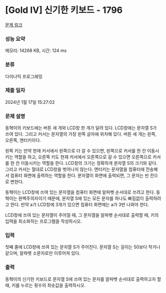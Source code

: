 # [Gold IV] 신기한 키보드 - 1796 

[문제 링크](https://www.acmicpc.net/problem/1796) 

### 성능 요약

메모리: 14268 KB, 시간: 124 ms

### 분류

다이나믹 프로그래밍

### 제출 일자

2024년 1월 17일 15:27:02

### 문제 설명

<p>동혁이의 키보드에는 버튼 세 개와 LCD창 한 개가 달려 있다. LCD창에는 문자열 S가 쓰여 있다. 그리고 커서는 문자열의 가장 왼쪽 글자에 위치해 있다. 버튼 세 개는 왼쪽, 오른쪽, 엔터키이다.</p>

<p>왼쪽 키는 만약 현재 커서에서 왼쪽으로 더 갈 수 있으면, 왼쪽으로 커서를 한 칸 이동시키는 역할을 하고, 오른쪽 키도 현재 커서에서 오른쪽으로 갈 수 있으면 오른쪽으로 커서를 한 칸 이동시키는 역할을 한다. LCD창의 크기는 정확하게 문자열 S의 크기와 같다. 그리고 커서는 절대로 LCD창을 벗어나지 않는다. 엔터키는 문자열을 컴퓨터에 전송해서 컴퓨터 화면에 출력하는 역할을 한다. 문자열이 화면에 출력되면, 그 문자는 빈 칸으로 변한다.</p>

<p>동혁이는 LCD창에 쓰여 있는 문자열을 컴퓨터 화면에 알파벳 순서대로 쓰려고 한다. 동혁이는 완벽주의자이기 때문에, 문자열 S에 있는 모든 문자를 하나도 빠짐없이 출력하려고 한다. 만약 a가 LCD창에 3개가 있으면 컴퓨터 화면에는 a가 3번 나와야 한다. </p>

<p>LCD창에 쓰여 있는 문자열이 주어질 때, 그 문자열을 알파벳 순서대로 출력할 때, 키의 입력을 최소화하는 프로그램을 작성하시오.</p>

### 입력 

 <p>첫째 줄에 LCD창에 쓰여 있는 문자열 S가 주어진다. 문자열 S는 길이는 50보다 작거나 같으며, 알파벳 소문자로만 이루어져 있다.</p>

### 출력 

 <p>동혁이의 신기한 키보드로 문자열 S에 쓰여 있는 문자를 알파벳 순서대로 출력하고자 할 때, 키를 누르는 횟수의 최솟값을 출력하시오.</p>

